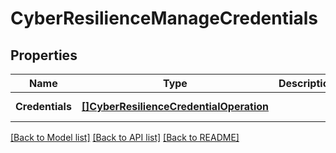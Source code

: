 # CyberResilienceManageCredentials

## Properties
Name | Type | Description | Notes
------------ | ------------- | ------------- | -------------
**Credentials** | [**[]CyberResilienceCredentialOperation**](CyberResilienceCredentialOperation.md) |  | [default to null]

[[Back to Model list]](../README.md#documentation-for-models) [[Back to API list]](../README.md#documentation-for-api-endpoints) [[Back to README]](../README.md)

